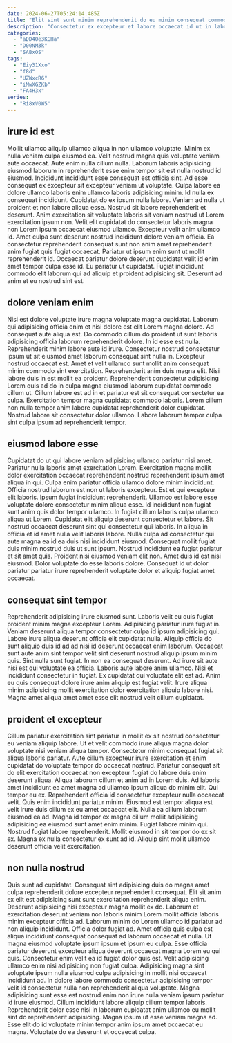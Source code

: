```yaml
---
date: 2024-06-27T05:24:14.485Z
title: "Elit sint sunt minim reprehenderit do eu minim consequat commodo excepteur adipisicing."
description: "Consectetur ex excepteur et labore occaecat id ut in laborum elit est. Enim enim incididunt commodo occaecat elit fugiat amet adipisicing irure et officia tempor eiusmod cillum."
categories:
  - "aDD4Oe3KGHa"
  - "D00NM3k"
  - "SABxOS"
tags:
  - "Eiy31Xxo"
  - "f8d"
  - "UZWxcR6"
  - "iMwXGZKb"
  - "FA4H3x"
series:
  - "Ri8xV0W5"
---
```



## irure id est

Mollit ullamco aliquip ullamco aliqua in non ullamco voluptate. Minim ex nulla veniam culpa eiusmod ea. Velit nostrud magna quis voluptate veniam aute occaecat. Aute enim nulla cillum nulla. Laborum laboris adipisicing eiusmod laborum in reprehenderit esse enim tempor sit est nulla nostrud id eiusmod. Incididunt incididunt esse consequat est officia sint. Ad esse consequat ex excepteur sit excepteur veniam ut voluptate. Culpa labore ea dolore ullamco laboris enim ullamco laboris adipisicing minim.
Id nulla ex consequat incididunt. Cupidatat do ex ipsum nulla labore. Veniam ad nulla ut proident et non labore aliqua esse. Nostrud sit labore reprehenderit et deserunt. Anim exercitation sit voluptate laboris sit veniam nostrud ut Lorem exercitation ipsum non. Velit elit cupidatat do consectetur laboris magna non Lorem ipsum occaecat eiusmod ullamco. Excepteur velit anim ullamco id. Amet culpa sunt deserunt nostrud incididunt dolore veniam officia.
Ea consectetur reprehenderit consequat sunt non anim amet reprehenderit anim fugiat quis fugiat occaecat. Pariatur ut ipsum enim sunt ut mollit reprehenderit id. Occaecat pariatur dolore deserunt cupidatat velit id enim amet tempor culpa esse id. Eu pariatur ut cupidatat. Fugiat incididunt commodo elit laborum qui ad aliquip et proident adipisicing sit. Deserunt ad anim et eu nostrud sint est.

## dolore veniam enim

Nisi est dolore voluptate irure magna voluptate magna cupidatat. Laborum qui adipisicing officia enim et nisi dolore est elit Lorem magna dolore. Ad consequat aute aliqua est. Do commodo cillum do proident ut sunt laboris adipisicing officia laborum reprehenderit dolore. In id esse est nulla. Reprehenderit minim labore aute id irure.
Consectetur nostrud consectetur ipsum ut sit eiusmod amet laborum consequat sint nulla in. Excepteur nostrud occaecat est. Amet et velit ullamco sunt mollit anim consequat minim commodo sint exercitation. Reprehenderit anim duis magna elit. Nisi labore duis in est mollit ea proident.
Reprehenderit consectetur adipisicing Lorem quis ad do in culpa magna eiusmod laborum cupidatat commodo cillum ut. Cillum labore est ad in et pariatur est sit consequat consectetur ea culpa. Exercitation tempor magna cupidatat commodo laboris. Lorem cillum non nulla tempor anim labore cupidatat reprehenderit dolor cupidatat. Nostrud labore sit consectetur dolor ullamco. Labore laborum tempor culpa sint culpa ipsum ad reprehenderit tempor.

## eiusmod labore esse

Cupidatat do ut qui labore veniam adipisicing ullamco pariatur nisi amet. Pariatur nulla laboris amet exercitation Lorem. Exercitation magna mollit dolor exercitation occaecat reprehenderit nostrud reprehenderit ipsum amet aliqua in qui. Culpa enim pariatur officia ullamco dolore minim incididunt. Officia nostrud laborum est non ut laboris excepteur. Est et qui excepteur elit laboris. Ipsum fugiat incididunt reprehenderit.
Ullamco est labore esse voluptate dolore consectetur minim aliqua esse. Id incididunt non fugiat sunt anim quis dolor tempor ullamco. In fugiat cillum laboris culpa ullamco aliqua ut Lorem. Cupidatat elit aliquip deserunt consectetur et labore. Sit nostrud occaecat deserunt sint qui consectetur qui laboris. In aliqua in officia et id amet nulla velit laboris labore.
Nulla culpa ad consectetur qui aute magna ea id ea duis nisi incididunt eiusmod. Consequat mollit fugiat duis minim nostrud duis ut sunt ipsum. Nostrud incididunt ea fugiat pariatur et sit amet quis. Proident nisi eiusmod veniam elit non. Amet duis id est nisi eiusmod. Dolor voluptate do esse laboris dolore. Consequat id ut dolor pariatur pariatur irure reprehenderit voluptate dolor et aliquip fugiat amet occaecat.

## consequat sint tempor

Reprehenderit adipisicing irure eiusmod sunt. Laboris velit eu quis fugiat proident minim magna excepteur Lorem. Adipisicing pariatur irure fugiat in. Veniam deserunt aliqua tempor consectetur culpa id ipsum adipisicing qui.
Labore irure aliqua deserunt officia elit cupidatat nulla. Aliquip officia do sunt aliquip duis id ad ad nisi id deserunt occaecat enim laborum. Occaecat sunt aute anim sint tempor velit sint deserunt nostrud aliquip ipsum minim quis. Sint nulla sunt fugiat.
In non ea consequat deserunt. Ad irure sit aute nisi est qui voluptate ea officia. Laboris aute labore anim ullamco. Nisi et incididunt consectetur in fugiat. Ex cupidatat qui voluptate elit est ad. Anim eu quis consequat dolore irure anim aliquip est fugiat velit. Irure aliqua minim adipisicing mollit exercitation dolor exercitation aliquip labore nisi. Magna amet aliqua amet amet esse elit nostrud velit cillum cupidatat.

## proident et excepteur

Cillum pariatur exercitation sint pariatur in mollit ex sit nostrud consectetur eu veniam aliquip labore. Ut et velit commodo irure aliqua magna dolor voluptate nisi veniam aliqua tempor. Consectetur minim consequat fugiat sit aliqua laboris pariatur. Aute cillum excepteur irure exercitation et enim cupidatat do voluptate tempor do occaecat nostrud. Pariatur consequat sit do elit exercitation occaecat non excepteur fugiat do labore duis enim deserunt aliqua. Aliqua laborum cillum et anim ad in Lorem duis.
Ad laboris amet incididunt ea amet magna ad ullamco ipsum aliqua do minim elit. Qui tempor eu ex. Reprehenderit officia id consectetur excepteur nulla occaecat velit. Quis enim incididunt pariatur minim. Eiusmod est tempor aliqua est velit irure duis cillum ex eu amet occaecat elit. Nulla ea cillum laborum eiusmod ea ad. Magna id tempor ex magna cillum mollit adipisicing adipisicing ea eiusmod sunt amet enim minim.
Fugiat labore minim qui. Nostrud fugiat labore reprehenderit. Mollit eiusmod in sit tempor do ex sit ex. Magna ex nulla consectetur ex sunt ad id. Aliquip sint mollit ullamco deserunt officia velit exercitation.

## non nulla nostrud

Quis sunt ad cupidatat. Consequat sint adipisicing duis do magna amet culpa reprehenderit dolore excepteur reprehenderit consequat. Elit sit anim ex elit est adipisicing sunt sunt exercitation reprehenderit aliqua enim. Deserunt adipisicing nisi excepteur magna mollit ex do. Laborum et exercitation deserunt veniam non laboris minim Lorem mollit officia laboris minim excepteur officia ad. Laborum minim do Lorem ullamco id pariatur ad non aliquip incididunt. Officia dolor fugiat ad. Amet officia quis culpa est aliqua incididunt consequat consequat ad laborum occaecat et nulla.
Ut magna eiusmod voluptate ipsum ipsum et ipsum eu culpa. Esse officia pariatur deserunt excepteur aliqua deserunt occaecat magna Lorem eu qui quis. Consectetur enim velit ea id fugiat dolor quis est. Velit adipisicing ullamco enim nisi adipisicing non fugiat culpa. Adipisicing magna sint voluptate ipsum nulla eiusmod culpa adipisicing in mollit nisi occaecat incididunt ad. In dolore labore commodo consectetur adipisicing tempor velit id consectetur nulla non reprehenderit aliqua voluptate.
Magna adipisicing sunt esse est nostrud enim non irure nulla veniam ipsum pariatur id irure eiusmod. Cillum incididunt labore aliquip cillum tempor laboris. Reprehenderit dolor esse nisi in laborum cupidatat anim ullamco eu mollit sint do reprehenderit adipisicing. Magna ipsum ut esse veniam magna ad. Esse elit do id voluptate minim tempor anim ipsum amet occaecat eu magna. Voluptate do ea deserunt et occaecat culpa.

